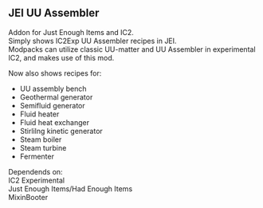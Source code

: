 ## JEI UU Assembler
Addon for Just Enough Items and IC2.  
Simply shows IC2Exp UU Assembler recipes in JEI.  
Modpacks can utilize classic UU-matter and UU Assembler in experimental IC2, and makes use of this mod.  

Now also shows recipes for:  
- UU assembly bench  
- Geothermal generator  
- Semifluid generator  
- Fluid heater  
- Fluid heat exchanger  
- Stirlilng kinetic generator  
- Steam boiler  
- Steam turbine  
- Fermenter  

Dependends on:  
IC2 Experimental  
Just Enough Items/Had Enough Items  
MixinBooter  